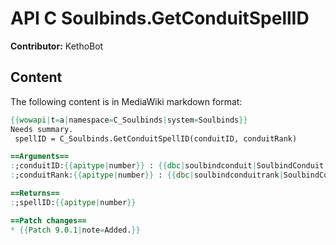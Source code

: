 # API C Soulbinds.GetConduitSpellID

**Contributor:** KethoBot

## Content

The following content is in MediaWiki markdown format:

```mediawiki
{{wowapi|t=a|namespace=C_Soulbinds|system=Soulbinds}}
Needs summary.
 spellID = C_Soulbinds.GetConduitSpellID(conduitID, conduitRank)

==Arguments==
:;conduitID:{{apitype|number}} : {{dbc|soulbindconduit|SoulbindConduit.ID}}
:;conduitRank:{{apitype|number}} : {{dbc|soulbindconduitrank|SoulbindConduitRank.RankIndex}} - Returned from {{api|C_Soulbinds.GetConduitRank}}()

==Returns==
:;spellID:{{apitype|number}}

==Patch changes==
* {{Patch 9.0.1|note=Added.}}
```